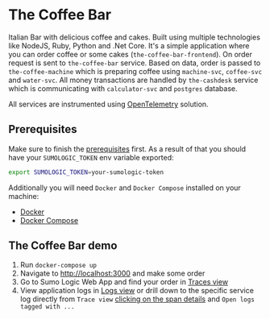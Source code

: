 # The Coffee Bar

Italian Bar with delicious coffee and cakes. Built using multiple technologies like NodeJS, Ruby, Python and .Net Core. 
It's a simple application where you can order coffee or some cakes (`the-coffee-bar-frontend`). On order request is sent to 
`the-coffee-bar` service. Based on data, order is passed to `the-coffee-machine` which is preparing coffee using 
`machine-svc`, `coffee-svc` and `water-svc`. All money transactions are handled by `the-cashdesk` service which is 
communicating with `calculator-svc` and `postgres` database.

All services are instrumented using [OpenTelemetry](https://opentelemetry.io/) solution.

## Prerequisites

Make sure to finish the [prerequisites](../demo/prerequisites/) first. As a result of that you should have your `SUMOLOGIC_TOKEN` env variable exported:

  ```bash
  export SUMOLOGIC_TOKEN=your-sumologic-token
  ```

Additionally you will need `Docker` and `Docker Compose` installed on your machine:

* [Docker](https://docs.docker.com/get-docker/)
* [Docker Compose](https://docs.docker.com/compose/install/)

## The Coffee Bar demo
1. Run `docker-compose up`
1. Navigate to [http://localhost:3000](http://localhost:3000) and make some order
1. Go to Sumo Logic Web App and find your order in [Traces view](https://help.sumologic.com/Traces/02Working_with_Tracing_data/03View_and_investigate_traces)
1. View application logs in [Logs view](https://help.sumologic.com/05Search/Get-Started-with-Search/Search-Basics/About-Search-Basics) or drill down to the specific service log directly from `Trace view` [clicking on the span details](https://help.sumologic.com/Traces/02Working_with_Tracing_data/03View_and_investigate_traces#details-pane) and `Open logs tagged with ...`
